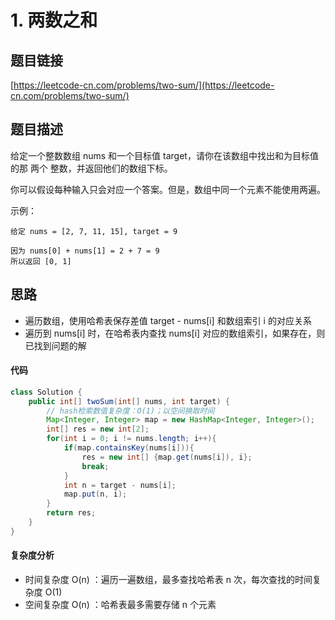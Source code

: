 # 1. 两数之和
## 题目链接
[https://leetcode-cn.com/problems/two-sum/](https://leetcode-cn.com/problems/two-sum/)

## 题目描述
给定一个整数数组 nums 和一个目标值 target，请你在该数组中找出和为目标值的那 两个 整数，并返回他们的数组下标。

你可以假设每种输入只会对应一个答案。但是，数组中同一个元素不能使用两遍。

示例：
```
给定 nums = [2, 7, 11, 15], target = 9

因为 nums[0] + nums[1] = 2 + 7 = 9
所以返回 [0, 1]
```
## 思路
 - 遍历数组，使用哈希表保存差值 target - nums[i] 和数组索引 i 的对应关系
 - 遍历到 nums[i] 时，在哈希表内查找 nums[i] 对应的数组索引，如果存在，则已找到问题的解

#### 代码
```java
class Solution {
    public int[] twoSum(int[] nums, int target) {
        // hash检索数值复杂度：O(1)；以空间换取时间
        Map<Integer, Integer> map = new HashMap<Integer, Integer>();
        int[] res = new int[2];
        for(int i = 0; i != nums.length; i++){
            if(map.containsKey(nums[i])){
                res = new int[] {map.get(nums[i]), i};
                break;
            }
            int n = target - nums[i];
            map.put(n, i);
        }
        return res;
    }
}
```

#### 复杂度分析
 - 时间复杂度 O(n) ：遍历一遍数组，最多查找哈希表 n 次，每次查找的时间复杂度 O(1)
 - 空间复杂度 O(n) ：哈希表最多需要存储 n 个元素